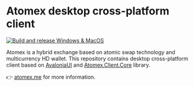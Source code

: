 # Atomex desktop cross-platform client
[![Build and release Windows & MacOS](https://github.com/atomex-me/atomex.client.desktop/actions/workflows/build_win_osx.yml/badge.svg)](https://github.com/atomex-me/atomex.client.desktop/actions/workflows/build_win_osx.yml)

Atomex is a hybrid exchange based on atomic swap technology and multicurrency HD wallet.
This repository contains desktop cross-platform client based on [AvaloniaUI](https://github.com/AvaloniaUI/Avalonia) and [Atomex.Client.Core](https://github.com/atomex-me/atomex.client.core) library.

👉 [atomex.me](https://atomex.me) for more information.